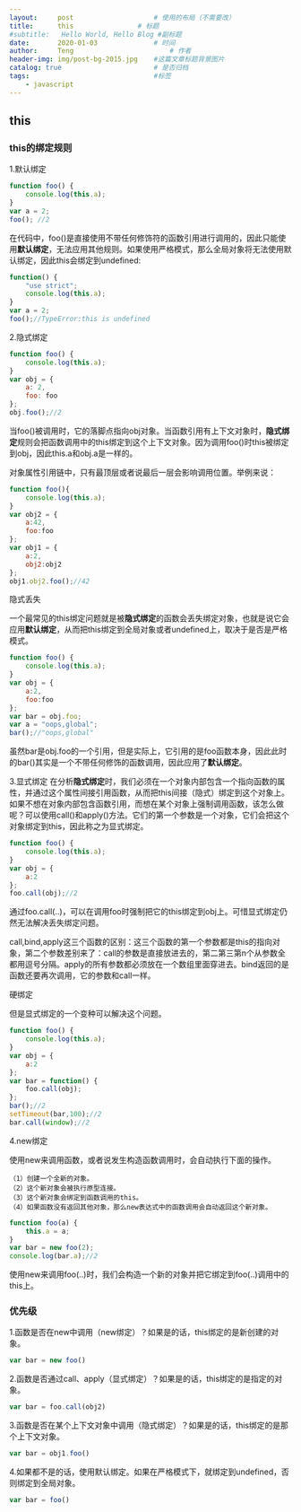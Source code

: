 ```yaml
---
layout:     post   				    # 使用的布局（不需要改）
title:      this				# 标题 
#subtitle:   Hello World, Hello Blog #副标题
date:       2020-01-03				# 时间
author:     Teng 						# 作者
header-img: img/post-bg-2015.jpg 	#这篇文章标题背景图片
catalog: true 						# 是否归档
tags:								#标签
    - javascript
---
```


## this

### this的绑定规则
1.默认绑定

```js
function foo() {
    console.log(this.a);
}
var a = 2;
foo(); //2
```
在代码中，foo()是直接使用不带任何修饰符的函数引用进行调用的，因此只能使用**默认绑定**，无法应用其他规则。如果使用严格模式，那么全局对象将无法使用默认绑定，因此this会绑定到undefined:
```js
function() {
    "use strict";
    console.log(this.a);
}
var a = 2;
foo();//TypeError:this is undefined
```

2.隐式绑定
```js
function foo() {
    console.log(this.a);
}
var obj = {
    a: 2,
    foo: foo
};
obj.foo();//2
```
当foo()被调用时，它的落脚点指向obj对象。当函数引用有上下文对象时，**隐式绑定**规则会把函数调用中的this绑定到这个上下文对象。因为调用foo()时this被绑定到obj，因此this.a和obj.a是一样的。

对象属性引用链中，只有最顶层或者说最后一层会影响调用位置。举例来说：
```js
function foo(){
    console.log(this.a);
}
var obj2 = {
    a:42,
    foo:foo
};
var obj1 = {
    a:2,
    obj2:obj2
};
obj1.obj2.foo();//42
```
隐式丢失

一个最常见的this绑定问题就是被**隐式绑定**的函数会丢失绑定对象，也就是说它会应用**默认绑定**，从而把this绑定到全局对象或者undefined上，取决于是否是严格模式。
```js
function foo() {
    console.log(this.a);
}
var obj = {
    a:2,
    foo:foo
};
var bar = obj.foo;
var a = "oops,global";
bar();//"oops,global"
```
虽然bar是obj.foo的一个引用，但是实际上，它引用的是foo函数本身，因此此时的bar()其实是一个不带任何修饰的函数调用，因此应用了**默认绑定**。

3.显式绑定
在分析**隐式绑定**时，我们必须在一个对象内部包含一个指向函数的属性，并通过这个属性间接引用函数，从而把this间接（隐式）绑定到这个对象上。如果不想在对象内部包含函数引用，而想在某个对象上强制调用函数，该怎么做呢？可以使用call()和apply()方法。它们的第一个参数是一个对象，它们会把这个对象绑定到this，因此称之为显式绑定。
```js
function foo() {
    console.log(this.a);
}
var obj = {
    a:2
};
foo.call(obj);//2
```
通过foo.call(..)，可以在调用foo时强制把它的this绑定到obj上。可惜显式绑定仍然无法解决丢失绑定问题。

call,bind,apply这三个函数的区别：这三个函数的第一个参数都是this的指向对象，第二个参数差别来了：call的参数是直接放进去的，第二第三第n个从参数全都用逗号分隔。apply的所有参数都必须放在一个数组里面穿进去。bind返回的是函数还要再次调用，它的参数和call一样。

硬绑定

但是显式绑定的一个变种可以解决这个问题。
```js
function foo() {
    console.log(this.a);
}
var obj = {
    a:2
};
var bar = function() {
    foo.call(obj);
};
bar();//2
setTimeout(bar,100);//2
bar.call(window);//2
```

4.new绑定

使用new来调用函数，或者说发生构造函数调用时，会自动执行下面的操作。

    （1）创建一个全新的对象。
    （2）这个新对象会被执行原型连接。
    （3）这个新对象会绑定到函数调用的this。
    （4）如果函数没有返回其他对象，那么new表达式中的函数调用会自动返回这个新对象。
```js
function foo(a) {
    this.a = a;
}
var bar = new foo(2);
console.log(bar.a);//2
```
使用new来调用foo(..)时，我们会构造一个新的对象并把它绑定到foo(..)调用中的this上。

### 优先级

1.函数是否在new中调用（new绑定）？如果是的话，this绑定的是新创建的对象。
```js
var bar = new foo()
```
2.函数是否通过call、apply（显式绑定）？如果是的话，this绑定的是指定的对象。
```js
var bar = foo.call(obj2)
```
3.函数是否在某个上下文对象中调用（隐式绑定）？如果是的话，this绑定的是那个上下文对象。
```js
var bar = obj1.foo()
```
4.如果都不是的话，使用默认绑定。如果在严格模式下，就绑定到undefined，否则绑定到全局对象。
```js
var bar = foo()
```